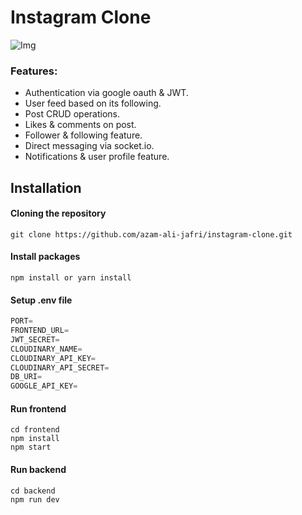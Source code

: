 # Instagram Clone

![Img](https://res.cloudinary.com/dg18lu61g/image/upload/v1697530320/projects%20thumbnails/Screenshot_2023-10-17_at_13-38-26_Instagram_Clone_1_ifmllb.png)

### Features:

- Authentication via google oauth & JWT.
- User feed based on its following.
- Post CRUD operations.
- Likes & comments on post.
- Follower & following feature.
- Direct messaging via socket.io.
- Notifications & user profile feature.

## Installation

#### Cloning the repository

```shell
git clone https://github.com/azam-ali-jafri/instagram-clone.git
```

#### Install packages

```shell
npm install or yarn install
```

#### Setup .env file

```js
PORT=
FRONTEND_URL=
JWT_SECRET=
CLOUDINARY_NAME=
CLOUDINARY_API_KEY=
CLOUDINARY_API_SECRET=
DB_URI=
GOOGLE_API_KEY=

```

#### Run frontend

```shell
cd frontend
npm install
npm start
```

#### Run backend
```shell
cd backend
npm run dev
```
